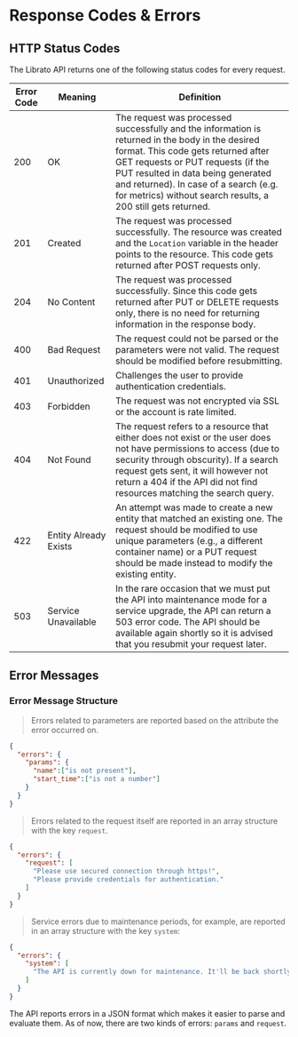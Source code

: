 # Response Codes & Errors

## HTTP Status Codes

The Librato API returns one of the following status codes for every request.

Error Code | Meaning | Definition
---------- | ------- | ----------
200 | OK | The request was processed successfully and the information is returned in the body in the desired format. This code gets returned after GET requests or PUT requests (if the PUT resulted in data being generated and returned). In case of a search (e.g. for metrics) without search results, a 200 still gets returned.
201 | Created | The request was processed successfully. The resource was created and the `Location` variable in the header points to the resource. This code gets returned after POST requests only.
204 | No Content | The request was processed successfully. Since this code gets returned after PUT or DELETE requests only, there is no need for returning information in the response body.
400 | Bad Request | The request could not be parsed or the parameters were not valid. The request should be modified before resubmitting.
401 | Unauthorized | Challenges the user to provide authentication credentials.
403 | Forbidden | The request was not encrypted via SSL or the account is rate limited.
404 | Not Found | The request refers to a resource that either does not exist or the user does not have permissions to access (due to security through obscurity). If a search request gets sent, it will however not return a 404 if the API did not find resources matching the search query.
422 | Entity Already Exists | An attempt was made to create a new entity that matched an existing one. The request should be modified to use unique parameters (e.g., a different container name) or a PUT request should be made instead to modify the existing entity.
503 | Service Unavailable | In the rare occasion that we must put the API into maintenance mode for a service upgrade, the API can return a 503 error code. The API should be available again shortly so it is advised that you resubmit your request later.

## Error Messages

<h3 class="side">Error Message Structure</h3>

>Errors related to parameters are reported based on the attribute the error occurred on.

```json
{
  "errors": {
    "params": {
      "name":["is not present"],
      "start_time":["is not a number"]
    }
  }
}
```

>Errors related to the request itself are reported in an array structure with the key `request`.

```json
{
  "errors": {
    "request": [
      "Please use secured connection through https!",
      "Please provide credentials for authentication."
    ]
  }
}
```

>Service errors due to maintenance periods, for example, are reported in an array structure with the key `system`:

```json
{
  "errors": {
    "system": [
      "The API is currently down for maintenance. It'll be back shortly."
    ]
  }
}
```

The API reports errors in a JSON format which makes it easier to parse and evaluate them. As of now, there are two kinds of errors: `params` and `request`.
